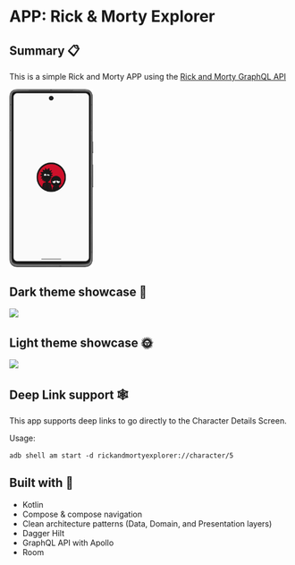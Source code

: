# APP: Rick & Morty Explorer
## Summary 📋
This is a simple Rick and Morty APP using the [Rick and Morty GraphQL API](https://rickandmortyapi.com/graphql)

<img src="https://github.com/grojasv/RickMortyExplorer/blob/master/assets/app_showcase_splashscreen.png" alt="splashscreen-image" width="150"/> 

## Dark theme showcase 🌝
![](https://github.com/grojasv/GitHubRepoViewerPrivate/blob/master/app_showcase_dark_theme.gif)

## Light theme showcase 🌞
![](https://github.com/grojasv/GitHubRepoViewerPrivate/blob/master/app_showcase_light_theme.gif)

## Deep Link support 🕸️

This app supports deep links to go directly to the Character Details Screen.

Usage:
```
adb shell am start -d rickandmortyexplorer://character/5
```

## Built with 🔨
- Kotlin
- Compose & compose navigation
- Clean architecture patterns (Data, Domain, and Presentation layers)
- Dagger Hilt
- GraphQL API with Apollo
- Room
